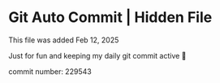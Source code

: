 # Git Auto Commit | Hidden File

This file was added Feb 12, 2025

Just for fun and keeping my daily git commit active 🤪

commit number: 229543
